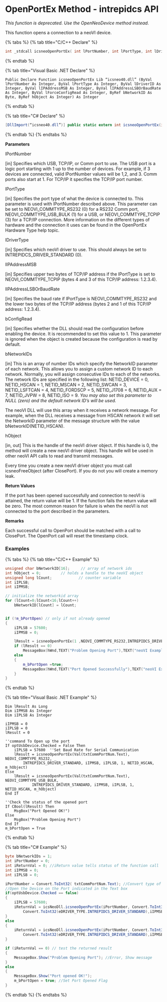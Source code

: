 # OpenPortEx Method - intrepidcs API

_This function is deprecated. Use the OpenNeoDevice method instead._

This function opens a connection to a neoVI device.

{% tabs %}
{% tab title="C/C++ Declare" %}
```cpp
int _stdcall icsneoOpenPortEx( int lPortNumber, int lPortType, int lDriverType, int lIPAddressMSB, int lIPAddressLSBOrBaudRate, int bConfigRead, unsigned char * bNetworkID, int * hObject);
```
{% endtab %}

{% tab title="Visual Basic .NET Declare" %}
```vbnet
Public Declare Function icsneoOpenPortEx Lib “icsneo40.dll” (ByVal lPortNumber As Integer, ByVal lPortType As Integer, ByVal lDriverID As Integer, ByVal lIPAddressMSB As Integer, ByVal lIPAddressLSBOrBaudRate As Integer, ByVal lForceConfigRead As Integer, ByRef bNetworkID As Byte, ByRef hObject As Integer) As Integer
```
{% endtab %}

{% tab title="C# Declare" %}
```csharp
[DllImport(“icsneo40.dll”)] public static extern int icsneoOpenPortEx(int lPortNumber, int lPortType, int lDriverID,int lIPAddressMSB, int lIPAddressLSBOrBaudRate, int lForceConfigRead, ref byte bNetworkID,ref int hObject);
```
{% endtab %}
{% endtabs %}

**Parameters**

lPortNumber

\[in] Specifies which USB, TCP/IP, or Comm port to use. The USB port is a logic port starting with 1 up to the number of devices. For example, if 3 devices are connected, valid lPortNumber values will be 1,2, and 3. Comm ports also start at 1. For TCP/IP it specifies the TCP/IP port number.

lPortType

\[in] Specifies the port type of what the device is connected to. This parameter is used with lPortNumber described above. This parameter can be set to NEOVI\_COMMTYPE\_RS232 (0) for a RS232 Comm port, NEOVI\_COMMTYPE\_USB\_BULK (1) for a USB, or NEOVI\_COMMTYPE\_TCPIP (3) for a TCP/IP connection. More information on the different types of hardware and the connection it uses can be found in the OpenPortEx Hardware Type help topic.

lDriverType

\[in] Specifies which neoVI driver to use. This should always be set to INTREPIDCS\_DRIVER\_STANDARD (0).

lIPAddressMSB

\[in] Specifies upper two bytes of TCP/IP address if the lPortType is set to NEOVI\_COMMTYPE\_TCPIP (bytes 4 and 3 of this TCP/IP address: 1.2.3.4).

lIPAddressLSBOrBaudRate

\[in] Specifies the baud rate if lPortType is NEOVI\_COMMTYPE\_RS232 and the lower two bytes of the TCP/IP address (bytes 2 and 1 of this TCP/IP address: 1.2.3.4).

bConfigRead

\[in] Specifies whether the DLL should read the configuration before enabling the device. It is recommended to set this value to 1. This parameter is ignored when the object is created because the configuration is read by default.

bNetworkIDs

\[in] This is an array of number IDs which specify the NetworkID parameter of each network. This allows you to assign a custom network ID to each network. Normally, you will assign consecutive IDs to each of the networks. The network IDs are specified in the following list: NETID\_DEVICE = 0, NETID\_HSCAN = 1, NETID\_MSCAN = 2, NETID\_SWCAN = 3, NETID\_LSFTCAN = 4, NETID\_FORDSCP = 5, NETID\_J1708 = 6, NETID\_AUX = 7, NETID\_JVPW = 8, NETID\_ISO = 9. _You may also set this parameter to NULL (zero) and the default network ID’s will be used._

The neoVI DLL will use this array when it receives a network message. For example, when the DLL receives a message from HSCAN network it will set the NetworkID parameter of the message structure with the value bNetworkID(NETID\_HSCAN).

hObject

\[in, out] This is the handle of the neoVI driver object. If this handle is 0, the method will create a new neoVI driver object. This handle will be used in other neoVI API calls to read and transmit messages.

Every time you create a new neoVI driver object you must call icsneoFreeObject (after ClosePort). If you do not you will create a memory leak.

**Return Values**

If the port has been opened successfully and connection to neoVI is attained, the return value will be 1. If the function fails the return value will be zero. The most common reason for failure is when the neoVI is not connected to the port described in the parameters.

**Remarks**

Each successful call to OpenPort should be matched with a call to ClosePort. The OpenPort call will reset the timestamp clock.

### Examples

{% tabs %}
{% tab title="C/C++ Example" %}
```cpp
unsigned char bNetworkID[16];     // array of network ids
int hObject = 0;         // holds a handle to the neoVI object
unsigned long lCount;            // counter variable
int iIPLSB;
int iIPMSB;

// initialize the networkid array
for (lCount=0;lCount<16;lCount++)
    bNetworkID[lCount] = lCount;


if (!m_bPortOpen) // only if not already opened
{
    iIPLSB = 57600;
    iIPMSB = 0;

    lResult = icsneoOpenPortEx(1 ,NEOVI_COMMTYPE_RS232,INTREPIDCS_DRIVER_STANDARD,iIPMSB,iIPLSB,1,bNetworkID,&hObject);
    if (lResult == 0)
        MessageBox(hWnd,TEXT("Problem Opening Port"),TEXT("neoVI Example"),0);
    else
    {
        m_bPortOpen =true;
        MessageBox(hWnd,TEXT("Port Opened Successfully"),TEXT("neoVI Example"),0);
    }
}
```
{% endtab %}

{% tab title="Visual Basic .NET Example" %}
```vbnet
Dim lResult As Long
Dim iIPMSB As Integer
Dim iIPLSB As Integer

iIPMSB = 0
iIPLSB = 0
lResult = 0

''command To Open up the port
If optUsbDevice.Checked = False Then
    iIPLSB = 57600  ''Set Baud Rate for Serial Communication
    lResult = icsneoOpenPortEx(Val(txtCommPortNum.Text), NEOVI_COMMTYPE_RS232, _
        INTREPIDCS_DRIVER_STANDARD, iIPMSB, iIPLSB, 1, NETID_HSCAN, m_hObject)
Else
    lResult = icsneoOpenPortEx(Val(txtCommPortNum.Text), NEOVI_COMMTYPE_USB_BULK, _
            INTREPIDCS_DRIVER_STANDARD, iIPMSB, iIPLSB, 1, NETID_HSCAN, m_hObject)
End If

''Check the status of the opened port
If CBool(lResult) Then
    MsgBox("Port Opened OK!")
Else
    MsgBox("Problem Opening Port")
End If
m_bPortOpen = True
```
{% endtab %}

{% tab title="C# Example" %}
```csharp
byte bNetworkIDs = 1;
int iPortNumber = 0;
int iReturnVal = 0; //iReturn value tells status of the function call
int iIPMSB = 0;
int iIPLSB = 0;

iPortNumber = Convert.ToInt32( txtCommPortNum.Text); //Convert type of Textbox Value
//Open the Device on the Port indicated in the Text box
if(optUsbDevice.Checked == false)
{
    iIPLSB = 57600;
    iReturnVal = icsNeoDll.icsneoOpenPortEx(iPortNumber, Convert.ToInt32(ePORT_TYPE.NEOVI_COMMTYPE_RS232),
        Convert.ToInt32(eDRIVER_TYPE.INTREPIDCS_DRIVER_STANDARD),iIPMSB ,iIPLSB,1, ref bNetworkIDs,     ref m_hObject);
}
else
{
    iReturnVal = icsNeoDll.icsneoOpenPortEx(iPortNumber, Convert.ToInt32(ePORT_TYPE.NEOVI_COMMTYPE_USB_BULK ),
        Convert.ToInt32(eDRIVER_TYPE.INTREPIDCS_DRIVER_STANDARD),iIPMSB , iIPLSB, 1, ref    bNetworkIDs,ref m_hObject);
}

if (iReturnVal == 0) // test the returned result
{
    MessageBox.Show("Problem Opening Port"); //Error, Show message
}
else
{
    MessageBox.Show("Port opened OK!");
    m_bPortOpen = true; //Set Port Opened Flag
}
```
{% endtab %}
{% endtabs %}
